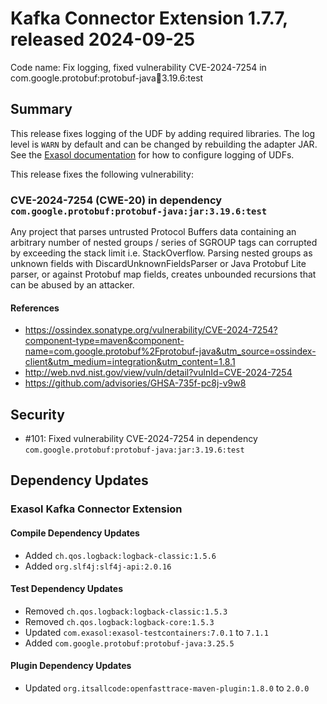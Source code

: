 # Kafka Connector Extension 1.7.7, released 2024-09-25

Code name: Fix logging, fixed vulnerability CVE-2024-7254 in com.google.protobuf:protobuf-java:jar:3.19.6:test

## Summary

This release fixes logging of the UDF by adding required libraries. The log level is `WARN` by default and can be changed by rebuilding the adapter JAR. See the [Exasol documentation](https://docs.exasol.com/db/latest/database_concepts/udf_scripts/debug_udf_script_output.htm) for how to configure logging of UDFs.

This release fixes the following vulnerability:

### CVE-2024-7254 (CWE-20) in dependency `com.google.protobuf:protobuf-java:jar:3.19.6:test`
Any project that parses untrusted Protocol Buffers data containing an arbitrary number of nested groups / series of SGROUP tags can corrupted by exceeding the stack limit i.e. StackOverflow. Parsing nested groups as unknown fields with DiscardUnknownFieldsParser or Java Protobuf Lite parser, or against Protobuf map fields, creates unbounded recursions that can be abused by an attacker.

#### References
* https://ossindex.sonatype.org/vulnerability/CVE-2024-7254?component-type=maven&component-name=com.google.protobuf%2Fprotobuf-java&utm_source=ossindex-client&utm_medium=integration&utm_content=1.8.1
* http://web.nvd.nist.gov/view/vuln/detail?vulnId=CVE-2024-7254
* https://github.com/advisories/GHSA-735f-pc8j-v9w8

## Security

* #101: Fixed vulnerability CVE-2024-7254 in dependency `com.google.protobuf:protobuf-java:jar:3.19.6:test`

## Dependency Updates

### Exasol Kafka Connector Extension

#### Compile Dependency Updates

* Added `ch.qos.logback:logback-classic:1.5.6`
* Added `org.slf4j:slf4j-api:2.0.16`

#### Test Dependency Updates

* Removed `ch.qos.logback:logback-classic:1.5.3`
* Removed `ch.qos.logback:logback-core:1.5.3`
* Updated `com.exasol:exasol-testcontainers:7.0.1` to `7.1.1`
* Added `com.google.protobuf:protobuf-java:3.25.5`

#### Plugin Dependency Updates

* Updated `org.itsallcode:openfasttrace-maven-plugin:1.8.0` to `2.0.0`
